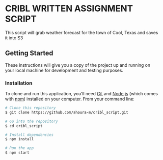 # CRIBL WRITTEN ASSIGNMENT SCRIPT
This script will grab weather forecast for the town of Cool, Texas and saves it into S3

## Getting Started

These instructions will give you a copy of the project up and running on
your local machine for development and testing purposes.

### Installation

To clone and run this application, you'll need [Git](https://git-scm.com) and [Node.js](https://nodejs.org/en/download/) (which comes with [npm](http://npmjs.com)) installed on your computer. 
From your command line:

```bash
# Clone this repository
$ git clone https://github.com/ahoura-m/cribl_script.git

# Go into the repository
$ cd cribl_script

# Install dependencies
$ npm install

# Run the app
$ npm start
```
